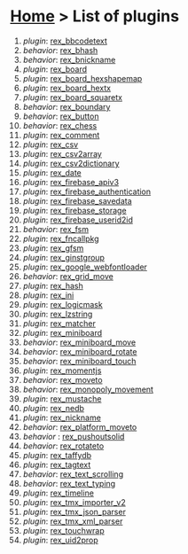 # [Home](index.html) > List of plugins

1. *plugin*: [rex_bbcodetext](rex_bbcodetext.html)
2. *behavior*: [rex_bhash](rex.bhash.html)
3. *behavior*: [rex_bnickname](rex_bnickname.html)
4. *plugin*: [rex_board](rex_board.html)
5. *plugin*: [rex_board_hexshapemap](rex_board_hexshapemap.html)
6. *plugin*: [rex_board_hextx](rex_board_hextx.html)
7. *plugin*: [rex_board_squaretx](rex_board_squaretx.html)
8. *behavior*: [rex_boundary](rex_boundary.html)
9. *behavior*: [rex_button](rex_button.html)
10. *behavior*: [rex_chess](rex_chess.html)
11. *plugin*: [rex_comment](rex_comment.html)
12. *plugin*: [rex_csv](rex_csv.html)
13. *plugin*: [rex_csv2array](rex_csv2array.html)
14. *plugin*: [rex_csv2dictionary](rex_csv2dictionary.html)
15. *plugin*: [rex_date](rex_date.html)
16. *plugin*: [rex_firebase_apiv3](rex_firebase_apiv3.html)
17. *plugin*: [rex_firebase_authentication](rex_firebase_authentication.html)
18. *plugin*: [rex_firebase_savedata](rex_firebase_savedata.html)
19. *plugin*: [rex_firebase_storage](rex_firebase_storage.html)
20. *plugin*: [rex_firebase_userid2id](rex_firebase_userid2id.html)
21. *behavior*: [rex_fsm](rex_fsm.html)
22. *plugin*: [rex_fncallpkg](rex_fncallpkg.html)
23. *plugin*: [rex_gfsm](rex_gfsm.html)
24. *plugin*: [rex_ginstgroup](rex_ginstgroup.html)
25. *plugin*: [rex_google_webfontloader](rex_google_webfontloader.html)
26. *behavior*: [rex_grid_move](rex_grid_move.html)
27. *plugin*: [rex_hash](rex_hash.html)
28. *plugin*: [rex_ini](rex_ini.html)
29. *plugin*: [rex_logicmask](rex_logicmask.html)
30. *plugin*: [rex_lzstring](rex_lzstring.html)
31. *plugin*: [rex_matcher](rex_matcher.html)
32. *plugin*: [rex_miniboard](rex_miniboard.html)
33. *behavior*: [rex_miniboard_move](rex_miniboard_move.html)
34. *behavior*: [rex_miniboard_rotate](rex_miniboard_rotate.html)
35. *behavior*: [rex_miniboard_touch](rex_miniboard_touch.html)
36. *plugin*: [rex_momentjs](rex_momentjs.html)
37. *behavior*: [rex_moveto](rex_moveto.html)
38. *behavior*: [rex_monopoly_movement](rex_monopoly_movement.html)
39. *plugin*: [rex_mustache](rex_mustache.html)
40. *plugin*: [rex_nedb](rex_nedb.html)
41. *plugin*: [rex_nickname](rex_nickname.html)
42. *behavior*: [rex_platform_moveto](rex_platform_moveto.html)
43. *behavior* : [rex_pushoutsolid](rex_pushoutsolid.html)
44. *behavior*: [rex_rotateto](rex_rotateto.html)
45. *plugin*: [rex_taffydb](rex_taffydb.html)
46. *plugin*: [rex_tagtext](rex_tagtext.html)
47. *behavior*: [rex_text_scrolling](rex_text_scrolling.html)
48. *behavior*: [rex_text_typing](rex_text_typing.html)
49. *plugin*: [rex_timeline](rex_timeline.html)
50. *plugin*: [rex_tmx_importer_v2](rex_tmx_importer_v2.html)
51. *plugin*: [rex_tmx_json_parser](rex_tmx_json_parser.html)
52. *plugin*: [rex_tmx_xml_parser](rex_tmx_xml_parser.html)
53. *plugin*: [rex_touchwrap](rex_touchwrap.html)
54. *plugin*: [rex_uid2prop](rex_uid2prop.html)


